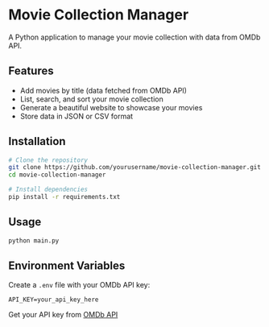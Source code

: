 # Movie Collection Manager

A Python application to manage your movie collection with data from OMDb API.

## Features

- Add movies by title (data fetched from OMDb API)
- List, search, and sort your movie collection
- Generate a beautiful website to showcase your movies
- Store data in JSON or CSV format

## Installation

```bash
# Clone the repository
git clone https://github.com/yourusername/movie-collection-manager.git
cd movie-collection-manager

# Install dependencies
pip install -r requirements.txt
```

## Usage

```bash
python main.py
```

## Environment Variables

Create a `.env` file with your OMDb API key:

```
API_KEY=your_api_key_here
```

Get your API key from [OMDb API](http://www.omdbapi.com/apikey.aspx)
